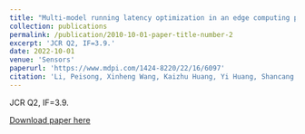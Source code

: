 ```yaml
---
title: "Multi-model running latency optimization in an edge computing paradigm"
collection: publications
permalink: /publication/2010-10-01-paper-title-number-2
excerpt: 'JCR Q2, IF=3.9.'
date: 2022-10-01
venue: 'Sensors'
paperurl: 'https://www.mdpi.com/1424-8220/22/16/6097'
citation: 'Li, Peisong, Xinheng Wang, Kaizhu Huang, Yi Huang, Shancang Li, and Muddesar Iqbal. "Multi-model running latency optimization in an edge computing paradigm." Sensors 22, no. 16 (2022): 6097.'
---
```

JCR Q2, IF=3.9.

[Download paper here](https://peisong0109.github.io/files/sensors-22-06097-v2.pdf)
